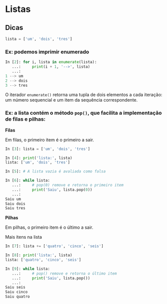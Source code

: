 # Listas

## Dicas

```python
lista = ['um', 'dois', 'tres']
```

### Ex: podemos imprimir enumerado

```python
In [2]: for i, lista in enumerate(lista):
   ...:     print(i + 1, '-->', lista)
   ...:     
1 --> um
2 --> dois
3 --> tres
```

O iterador `enumerate()` retorna uma tupla de dois elementos a cada iteração: um número sequencial e um item da sequência correspondente.

### Ex: a lista contém o método `pop()`, que facilita a implementação de filas e pilhas:

**Filas**

Em filas, o primeiro item é o primeiro a sair.

```python
In [3]: lista = ['um', 'dois', 'tres']

In [4]: print('lista:', lista)
lista: ['um', 'dois', 'tres']

In [5]: # A lista vazia é avaliada como falsa

In [6]: while lista:
   ...:     # pop(0) remove e retorna o primeiro item
   ...:     print('Saiu', lista.pop(0))
   ...:     
Saiu um
Saiu dois
Saiu tres
```

**Pilhas**

Em pilhas, o primeiro item é o último a sair.

Mais itens na lista

```python
In [7]: lista += ['quatro', 'cinco', 'seis']

In [8]: print('lista:', lista)
lista: ['quatro', 'cinco', 'seis']

In [9]: while lista:
   ...:     # pop() remove e retorna o último item
   ...:     print('Saiu', lista.pop())
   ...:     
Saiu seis
Saiu cinco
Saiu quatro
```

